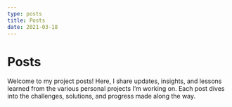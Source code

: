 ```yaml
---
type: posts
title: Posts
date: 2021-03-18
---
```


# Posts

Welcome to my project posts! Here, I share updates, insights, and lessons learned from the various personal projects I’m working on. Each post dives into the challenges, solutions, and progress made along the way.
